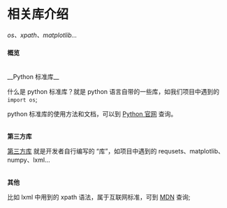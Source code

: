# 相关库介绍
_os、xpath、matplotlib..._

#### 概览

<br>
__Python 标准库__

什么是 python 标准库？就是 python 语言自带的一些库，如我们项目中遇到的 `import os`;

python 标准库的使用方法和文档，可以到 [Python 官网][1] 查询。
<br><br>

__第三方库__

[第三方库][2] 就是开发者自行编写的 “库”，如项目中遇到的 requsets、matplotlib、numpy、lxml...
<br><br>

__其他__ 

比如 lxml 中用到的 xpath 语法，属于互联网标准，可到 [MDN][3] 查询;

[1]: https://docs.python.org/3.6/library/index.html
[2]: https://pypi.org
[3]: https://developer.mozilla.org


